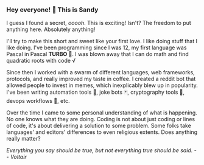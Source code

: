 ### Hey everyone! 🖖 This is Sandy

I guess I found a secret, _ooooh_. This is exciting! Isn't? The freedom to put anything here. Absolutely anything!

I'll try to make this short and sweet like your first love. I like doing stuff that I like doing. I've been programming since I was 12, my first language was Pascal in Pascal **TURBO** 🚗. I was blown away that I can do math and find quadratic roots with code √

Since then I worked with a swarm of different languages, web frameworks, protocols, and really improved my taste in coffee. I created a reddit bot that allowed people to invest in memes, which inexplicably blew up in popularity. I've been writing automation tools 🔧, joke bots 🃏, cryptography tools 🔑, devops workflows 🌊, etc. 

Over the time I came to some personal understanding of what is happening. No one knows what they are doing. Coding is not about just coding or lines of code, it's about delivering a solution to some problem. Some folks take languages' and editors' differences to even religious extents. Does anything really matter?

_Everything you say should be true, but not everything true should be said. -- Voltair_
